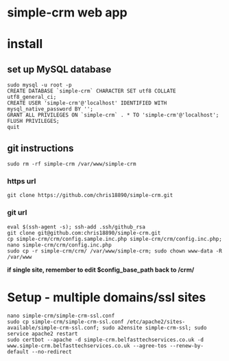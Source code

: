 simple-crm web app
============

# install

## set up MySQL database

```
sudo mysql -u root -p
CREATE DATABASE `simple-crm` CHARACTER SET utf8 COLLATE utf8_general_ci;
CREATE USER 'simple-crm'@'localhost' IDENTIFIED WITH mysql_native_password BY '';
GRANT ALL PRIVILEGES ON `simple-crm` . * TO 'simple-crm'@'localhost';
FLUSH PRIVILEGES;
quit
```

## git instructions

```
sudo rm -rf simple-crm /var/www/simple-crm
```

### https url

```
git clone https://github.com/chris18890/simple-crm.git
```

### git url

```
eval $(ssh-agent -s); ssh-add .ssh/github_rsa
git clone git@github.com:chris18890/simple-crm.git
cp simple-crm/crm/config.sample.inc.php simple-crm/crm/config.inc.php; nano simple-crm/crm/config.inc.php
sudo cp -r simple-crm/crm/ /var/www/simple-crm; sudo chown www-data -R /var/www
```

**if single site, remember to edit $config_base_path back to /crm/**

# Setup - multiple domains/ssl sites

```
nano simple-crm/simple-crm-ssl.conf
sudo cp simple-crm/simple-crm-ssl.conf /etc/apache2/sites-available/simple-crm-ssl.conf; sudo a2ensite simple-crm-ssl; sudo service apache2 restart
sudo certbot --apache -d simple-crm.belfasttechservices.co.uk -d www.simple-crm.belfasttechservices.co.uk --agree-tos --renew-by-default --no-redirect
```
